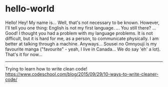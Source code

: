 # hello-world
Hello! Hey!
My name is... Well, that's not necessary to be known.
However, I'll tell you one thing: English is not my first language.
...
You still there?
...
Good! I thought you had a problem with my language problems. It is not difficult, but
it is hard for me, as a person, to communicate physically. I am better at talking 
through a machine. 
Anyways... Sousei no Omnyouji is my favourite manga ("favourite" - yeah, I live in Canada... 
We do say 'eh' a lot).
That's it for now...


********************

Trying to learn how to write clean code!
https://www.codeschool.com/blog/2015/09/29/10-ways-to-write-cleaner-code/
